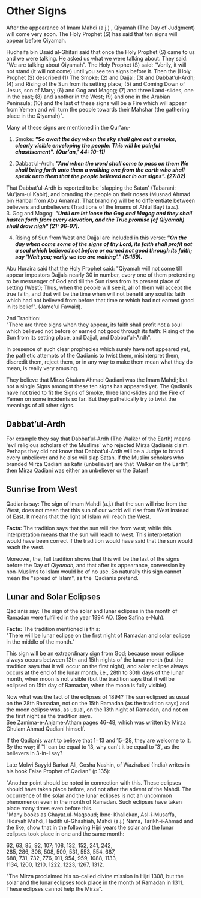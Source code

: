 Other Signs
===========

After the appearance of Imam Mahdi (a.j.) , Qiyamah (The Day of
Judgment) will come very soon. The Holy Prophet (S) has said that ten
signs will appear before Qiyamah.

Hudhaifa bin Usaid al-Ghifari said that once the Holy Prophet (S) came
to us and we were talking. He asked us what we were talking about. They
said: "We are talking about Qiyamah". The Holy Prophet (S) said:
"Verily, it will not stand (it will not come) until you see ten signs
before it. Then the (Holy Prophet (S) described (1) The Smoke; (2) and
Dajjal; (3) and Dabbat’ul-Ardh; (4) and Rising of the Sun from its
setting place; (5) and Coming Down of Jesus, son of Mary; (6) and Gog
and Magog; (7) and three Land-slides, one in the east; (8) and another
in the West; (9) and one in the Arabian Peninsula; (10) and the last of
these signs will be a Fire which will appear from Yemen and will turn
the people towards their Mahshar (the gathering place in the Qiyamah)".

Many of these signs are mentioned in the Qur'an:·

1. Smoke: ***"So await the day when the sky shall give out*** ***a***
***smoke, clearly visible enveloping the people: This will be painful
chastisement".*** ***(Qur'an,'*** ***44:*** ***10-11)***

2. Dabbat’ul-Ardh: ***"And when the word shall come to pass on them We
shall bring forth unto them a walking*** ***one*** ***from the earth who
shall speak unto them that the people believed not in our signs".
(27:82)***

That Dabbat’ul-Ardh is reported to be 'slapping the Satan' (Tabarani:
Mu'jam-ul·Kabir), and branding the people on their noses (Musnad Ahmad
bin Hanbal from Abu Amama). That branding will be to differentiate
between believers and unbelievers (Traditions of the Imams of Ahlul Bayt
(a.s.).  
 3. Gog and Magog: ***"Until are let loose the*** ***Gog*** ***and Magog
and they shall hasten forth from every elevation, and the True promise
(of Qiyamah)*** ***shall draw nigh" (21: 96-97).***

4. Rising of Sun from West and Dajjal are included in this verse: ***"On
the day when come some of the signs of thy Lord, its faith shall profit
not a soul which believed not before or earned not good through its
faith; say 'Wait you; verily we too are waiting'." (6:159).***

Abu Huraira said that the Holy Prophet said: "Qiyamah will not come till
appear impostors Dajjals nearly 30 in number, every one of them
pretending to be messenger of God and till the Sun rises from its
present place of setting (West); Thus, when the people will see it, all
of them will accept the true faith, and that will be the time when will
not benefit any soul its faith which had not believed from before that
time or which had not earned good in its belief". (Jame'ul Fawaid).

2nd Tradition:  
 "There are three signs when they appear, its faith shall profit not a
soul which believed not before or earned not good through its faith:
Rising of the Sun from its setting place, and Dajjal, and
Dabbat’ul-Ardh".

In presence of such clear prophecies which surely have not appeared yet,
the pathetic attempts of the Qadianis to twist them, misinterpret them,
discredit them, reject them, or in any way to make them mean what they
do mean, is really very amusing.

They believe that Mirza Ghulam Ahmad Qadiani was the Imam Mahdi; but not
a single Signs amongst these ten signs has appeared yet. The Qadianis
have not tried to fit the Signs of Smoke, three land-slides and the Fire
of Yemen on some incidents so far. But they pathetically try to twist
the meanings of all other signs.

Dabbat’ul-Ardh
--------------

For example they say that Dabbat’ul-Ardh (The Walker of the Earth) means
'evil religious scholars of the Muslims' who rejected Mirza Qadianis
claim. Perhaps they did not know that Dabbat’ul-Ardh will be a Judge to
brand every unbeliever and he also will slap Satan. If the Muslim
scholars who branded Mirza Qadiani as kafir (unbeliever) are that
'Walker on the Earth", then Mirza Qadiani was either an unbeliever or
the Satan!

Sunrise from West
-----------------

Qadianis say: The sign of Imam Mahdi (a.j.) that the sun will rise from
the West, does not mean that this sun of our world will rise from West
instead of East. It means that the light of Islam will reach the West.

**Facts:** The tradition says that the sun will rise from west; while
this interpretation means that the sun will reach to west. This
interpretation would have been correct if the tradition would have said
that the sun would reach the west.

Moreover, the, full tradition shows that this will be the last of the
signs before the Day of *Qiyamah*, and that after its appearance,
conversion by non-Muslims to Islam would be of no use. So naturally this
sign cannot mean the "spread of Islam", as the 'Qadianis pretend.

Lunar and Solar Eclipses
------------------------

Qadianis say: The sign of the solar and lunar eclipses in the month of
Ramadan were fulfilled in the year 1894 AD. (See Safina e-Nuh).

**Facts:** The tradition mentioned is this:  
 "There will be lunar eclipse on the first night of Ramadan and solar
eclipse in the middle of the month."

This sign will be an extraordinary sign from God; because moon eclipse
always occurs between 13th and 15th nights of the lunar month (but the
tradition says that it will occur on the first night), and solar eclipse
always occurs at the end of the lunar month, i.e., 28th to 30th days of
the lunar month, when moon is not visible (but the tradition says that
it will be eclipsed on 15th day of Ramadan, when the moon is fully
visible).

Now what was the fact of the eclipses of 1894? The sun eclipsed as usual
on the 28th Ramadan, not on the 15th Ramadan (as the tradition says) and
the moon eclipse was, as usual, on the 13th night of Ramadan, and not on
the first night as the tradition says.  
 See Zamima-e-Anjame-Atham pages 46-48, which was written by Mirza
Ghulam Ahmad Qadiani himself.

If the Qadianis want to believe that 1=13 and 15=28, they are welcome to
it. By the way; if '1' can be equal to 13, why can't it be equal to '3',
as the believers in 3-in-l say?

Late Molwi Sayyid Barkat Ali, Gosha Nashin, of Wazirabad (India) writes
in his book False Prophet of Qadian" (p.135):

"Another point should be noted in connection with this. These eclipses
should have taken place before, and not after the advent of the Mahdi.
The occurrence of the solar and the lunar eclipses is not an uncommon
phenomenon even in the month of Ramadan. Such eclipses have taken place
many times even before this.  
 "Many books as Ghayat.ul-Maqsoud; Ibne· Khallekan, Asl-i-Musaffa,
Hidayah Mahdi, Hadith ul-Ghashiah, Mahdi (a.j.) Nama, Tarikh-i-Ahmad and
the like, show that in the following Hijri years the solar and the lunar
eclipses took place in one and the same month:

62, 63, 85, 92, 107; 108, 132, 152, 241, 242,  
 285, 286, 308, 508, 509, 531, 553, 554, 687,  
 688, 731, 732, 776, 911, 954, 959, 1088, 1133,  
 1134, 1200, 1210, 1222, 1223, 1267, 1312.

"The Mirza proclaimed his so-called divine mission in Hijri 1308, but
the solar and the lunar eclipses took place in the month of Ramadan in
1311. These eclipses cannot help the Mirza".


